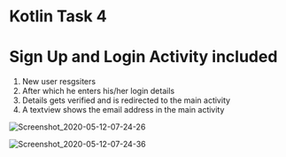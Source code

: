 # Kotlin Task 4
# Sign Up and Login Activity included

1. New user resgsiters
2. After which he enters his/her login details
3. Details gets verified and is redirected to the main activity
4. A textview shows the email address in the main activity


![Screenshot_2020-05-12-07-24-26](https://user-images.githubusercontent.com/61994978/81646513-41fbab00-9423-11ea-800b-d9196c049460.jpg)


![Screenshot_2020-05-12-07-24-36](https://user-images.githubusercontent.com/61994978/81646515-43c56e80-9423-11ea-9f54-841861ee8f13.jpg)
